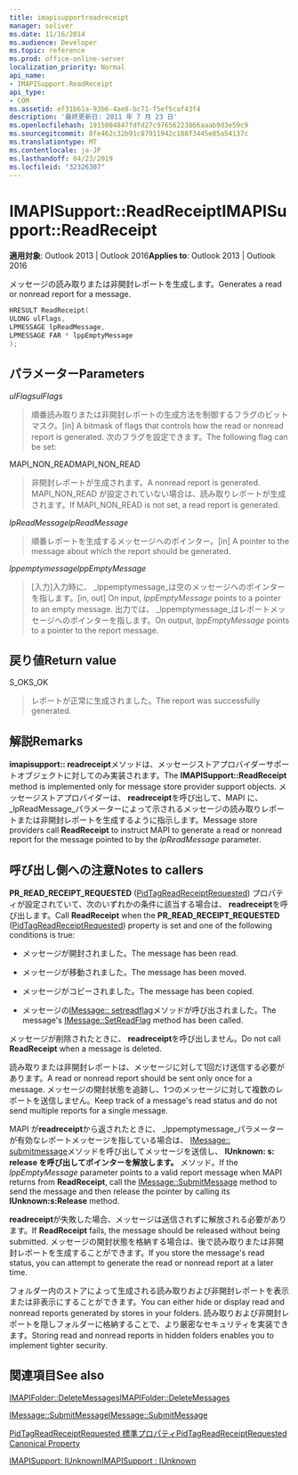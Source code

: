 ```yaml
---
title: imapisupportreadreceipt
manager: soliver
ms.date: 11/16/2014
ms.audience: Developer
ms.topic: reference
ms.prod: office-online-server
localization_priority: Normal
api_name:
- IMAPISupport.ReadReceipt
api_type:
- COM
ms.assetid: ef31b61a-93b6-4ae8-bc71-f5ef5caf43f4
description: '最終更新日: 2011 年 7 月 23 日'
ms.openlocfilehash: 1915004847fdfd27c97656223866aaab9d3e59c9
ms.sourcegitcommit: 8fe462c32b91c87911942c188f3445e85a54137c
ms.translationtype: MT
ms.contentlocale: ja-JP
ms.lasthandoff: 04/23/2019
ms.locfileid: "32326307"
---
```

# <a name="imapisupportreadreceipt"></a><span data-ttu-id="8aba8-103">IMAPISupport::ReadReceipt</span><span class="sxs-lookup"><span data-stu-id="8aba8-103">IMAPISupport::ReadReceipt</span></span>

  
  
<span data-ttu-id="8aba8-104">**適用対象**: Outlook 2013 | Outlook 2016</span><span class="sxs-lookup"><span data-stu-id="8aba8-104">**Applies to**: Outlook 2013 | Outlook 2016</span></span> 
  
<span data-ttu-id="8aba8-105">メッセージの読み取りまたは非開封レポートを生成します。</span><span class="sxs-lookup"><span data-stu-id="8aba8-105">Generates a read or nonread report for a message.</span></span>
  
```cpp
HRESULT ReadReceipt(
ULONG ulFlags,
LPMESSAGE lpReadMessage,
LPMESSAGE FAR * lppEmptyMessage
);
```

## <a name="parameters"></a><span data-ttu-id="8aba8-106">パラメーター</span><span class="sxs-lookup"><span data-stu-id="8aba8-106">Parameters</span></span>

 <span data-ttu-id="8aba8-107">_ulFlags_</span><span class="sxs-lookup"><span data-stu-id="8aba8-107">_ulFlags_</span></span>
  
> <span data-ttu-id="8aba8-108">順番読み取りまたは非開封レポートの生成方法を制御するフラグのビットマスク。</span><span class="sxs-lookup"><span data-stu-id="8aba8-108">[in] A bitmask of flags that controls how the read or nonread report is generated.</span></span> <span data-ttu-id="8aba8-109">次のフラグを設定できます。</span><span class="sxs-lookup"><span data-stu-id="8aba8-109">The following flag can be set:</span></span>
    
<span data-ttu-id="8aba8-110">MAPI_NON_READ</span><span class="sxs-lookup"><span data-stu-id="8aba8-110">MAPI_NON_READ</span></span> 
  
> <span data-ttu-id="8aba8-111">非開封レポートが生成されます。</span><span class="sxs-lookup"><span data-stu-id="8aba8-111">A nonread report is generated.</span></span> <span data-ttu-id="8aba8-112">MAPI_NON_READ が設定されていない場合は、読み取りレポートが生成されます。</span><span class="sxs-lookup"><span data-stu-id="8aba8-112">If MAPI_NON_READ is not set, a read report is generated.</span></span>
    
 <span data-ttu-id="8aba8-113">_lpReadMessage_</span><span class="sxs-lookup"><span data-stu-id="8aba8-113">_lpReadMessage_</span></span>
  
> <span data-ttu-id="8aba8-114">順番レポートを生成するメッセージへのポインター。</span><span class="sxs-lookup"><span data-stu-id="8aba8-114">[in] A pointer to the message about which the report should be generated.</span></span>
    
 <span data-ttu-id="8aba8-115">_lppemptymessage_</span><span class="sxs-lookup"><span data-stu-id="8aba8-115">_lppEmptyMessage_</span></span>
  
> <span data-ttu-id="8aba8-116">[入力]入力時に、 _lppemptymessage_は空のメッセージへのポインターを指します。</span><span class="sxs-lookup"><span data-stu-id="8aba8-116">[in, out] On input,  _lppEmptyMessage_ points to a pointer to an empty message.</span></span> <span data-ttu-id="8aba8-117">出力では、 _lppemptymessage_はレポートメッセージへのポインターを指します。</span><span class="sxs-lookup"><span data-stu-id="8aba8-117">On output,  _lppEmptyMessage_ points to a pointer to the report message.</span></span> 
    
## <a name="return-value"></a><span data-ttu-id="8aba8-118">戻り値</span><span class="sxs-lookup"><span data-stu-id="8aba8-118">Return value</span></span>

<span data-ttu-id="8aba8-119">S_OK</span><span class="sxs-lookup"><span data-stu-id="8aba8-119">S_OK</span></span> 
  
> <span data-ttu-id="8aba8-120">レポートが正常に生成されました。</span><span class="sxs-lookup"><span data-stu-id="8aba8-120">The report was successfully generated.</span></span>
    
## <a name="remarks"></a><span data-ttu-id="8aba8-121">解説</span><span class="sxs-lookup"><span data-stu-id="8aba8-121">Remarks</span></span>

<span data-ttu-id="8aba8-122">**imapisupport:: readreceipt**メソッドは、メッセージストアプロバイダーサポートオブジェクトに対してのみ実装されます。</span><span class="sxs-lookup"><span data-stu-id="8aba8-122">The **IMAPISupport::ReadReceipt** method is implemented only for message store provider support objects.</span></span> <span data-ttu-id="8aba8-123">メッセージストアプロバイダーは、 **readreceipt**を呼び出して、MAPI に、 _lpReadMessage_パラメーターによって示されるメッセージの読み取りレポートまたは非開封レポートを生成するように指示します。</span><span class="sxs-lookup"><span data-stu-id="8aba8-123">Message store providers call **ReadReceipt** to instruct MAPI to generate a read or nonread report for the message pointed to by the  _lpReadMessage_ parameter.</span></span> 
  
## <a name="notes-to-callers"></a><span data-ttu-id="8aba8-124">呼び出し側への注意</span><span class="sxs-lookup"><span data-stu-id="8aba8-124">Notes to callers</span></span>

<span data-ttu-id="8aba8-125">**PR_READ_RECEIPT_REQUESTED** ([PidTagReadReceiptRequested](pidtagreadreceiptrequested-canonical-property.md)) プロパティが設定されていて、次のいずれかの条件に該当する場合は、 **readreceipt**を呼び出します。</span><span class="sxs-lookup"><span data-stu-id="8aba8-125">Call **ReadReceipt** when the **PR_READ_RECEIPT_REQUESTED** ([PidTagReadReceiptRequested](pidtagreadreceiptrequested-canonical-property.md)) property is set and one of the following conditions is true:</span></span>
  
- <span data-ttu-id="8aba8-126">メッセージが開封されました。</span><span class="sxs-lookup"><span data-stu-id="8aba8-126">The message has been read.</span></span>
    
- <span data-ttu-id="8aba8-127">メッセージが移動されました。</span><span class="sxs-lookup"><span data-stu-id="8aba8-127">The message has been moved.</span></span>
    
- <span data-ttu-id="8aba8-128">メッセージがコピーされました。</span><span class="sxs-lookup"><span data-stu-id="8aba8-128">The message has been copied.</span></span>
    
- <span data-ttu-id="8aba8-129">メッセージの[IMessage:: setreadflag](imessage-setreadflag.md)メソッドが呼び出されました。</span><span class="sxs-lookup"><span data-stu-id="8aba8-129">The message's [IMessage::SetReadFlag](imessage-setreadflag.md) method has been called.</span></span> 
    
<span data-ttu-id="8aba8-130">メッセージが削除されたときに、 **readreceipt**を呼び出しません。</span><span class="sxs-lookup"><span data-stu-id="8aba8-130">Do not call **ReadReceipt** when a message is deleted.</span></span> 
  
<span data-ttu-id="8aba8-131">読み取りまたは非開封レポートは、メッセージに対して1回だけ送信する必要があります。</span><span class="sxs-lookup"><span data-stu-id="8aba8-131">A read or nonread report should be sent only once for a message.</span></span> <span data-ttu-id="8aba8-132">メッセージの開封状態を追跡し、1つのメッセージに対して複数のレポートを送信しません。</span><span class="sxs-lookup"><span data-stu-id="8aba8-132">Keep track of a message's read status and do not send multiple reports for a single message.</span></span>
  
<span data-ttu-id="8aba8-133">MAPI が**readreceipt**から返されたときに、 _lppemptymessage_パラメーターが有効なレポートメッセージを指している場合は、 [IMessage:: submitmessage](imessage-submitmessage.md)メソッドを呼び出してメッセージを送信し、 **IUnknown: s: release を呼び出してポインターを解放します。** メソッド。</span><span class="sxs-lookup"><span data-stu-id="8aba8-133">If the  _lppEmptyMessage_ parameter points to a valid report message when MAPI returns from **ReadReceipt**, call the [IMessage::SubmitMessage](imessage-submitmessage.md) method to send the message and then release the pointer by calling its **IUnknown:s:Release** method.</span></span> 
  
<span data-ttu-id="8aba8-134">**readreceipt**が失敗した場合、メッセージは送信されずに解放される必要があります。</span><span class="sxs-lookup"><span data-stu-id="8aba8-134">If **ReadReceipt** fails, the message should be released without being submitted.</span></span> <span data-ttu-id="8aba8-135">メッセージの開封状態を格納する場合は、後で読み取りまたは非開封レポートを生成することができます。</span><span class="sxs-lookup"><span data-stu-id="8aba8-135">If you store the message's read status, you can attempt to generate the read or nonread report at a later time.</span></span> 
  
<span data-ttu-id="8aba8-136">フォルダー内のストアによって生成される読み取りおよび非開封レポートを表示または非表示にすることができます。</span><span class="sxs-lookup"><span data-stu-id="8aba8-136">You can either hide or display read and nonread reports generated by stores in your folders.</span></span> <span data-ttu-id="8aba8-137">読み取りおよび非開封レポートを隠しフォルダーに格納することで、より厳密なセキュリティを実装できます。</span><span class="sxs-lookup"><span data-stu-id="8aba8-137">Storing read and nonread reports in hidden folders enables you to implement tighter security.</span></span>
  
## <a name="see-also"></a><span data-ttu-id="8aba8-138">関連項目</span><span class="sxs-lookup"><span data-stu-id="8aba8-138">See also</span></span>



[<span data-ttu-id="8aba8-139">IMAPIFolder::DeleteMessages</span><span class="sxs-lookup"><span data-stu-id="8aba8-139">IMAPIFolder::DeleteMessages</span></span>](imapifolder-deletemessages.md)
  
[<span data-ttu-id="8aba8-140">IMessage::SubmitMessage</span><span class="sxs-lookup"><span data-stu-id="8aba8-140">IMessage::SubmitMessage</span></span>](imessage-submitmessage.md)
  
[<span data-ttu-id="8aba8-141">PidTagReadReceiptRequested 標準プロパティ</span><span class="sxs-lookup"><span data-stu-id="8aba8-141">PidTagReadReceiptRequested Canonical Property</span></span>](pidtagreadreceiptrequested-canonical-property.md)
  
[<span data-ttu-id="8aba8-142">IMAPISupport: IUnknown</span><span class="sxs-lookup"><span data-stu-id="8aba8-142">IMAPISupport : IUnknown</span></span>](imapisupportiunknown.md)

